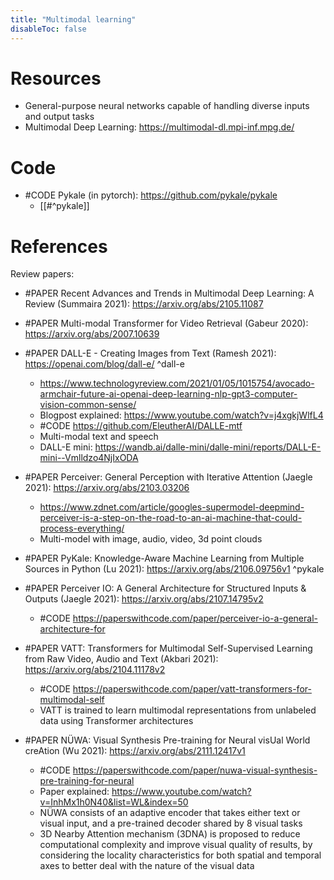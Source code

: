 ```yaml
---
title: "Multimodal learning"
disableToc: false 
---
```


# Resources
- General-purpose neural networks capable of handling diverse inputs and output tasks
- Multimodal Deep Learning: https://multimodal-dl.mpi-inf.mpg.de/

# Code
- #CODE Pykale (in pytorch): https://github.com/pykale/pykale
	- [[#^pykale]]

# References
Review papers:
- #PAPER Recent Advances and Trends in Multimodal Deep Learning: A Review (Summaira 2021): https://arxiv.org/abs/2105.11087

- #PAPER Multi-modal Transformer for Video Retrieval (Gabeur 2020): https://arxiv.org/abs/2007.10639
- #PAPER DALL-E - Creating Images from Text (Ramesh 2021): https://openai.com/blog/dall-e/ ^dall-e
	- https://www.technologyreview.com/2021/01/05/1015754/avocado-armchair-future-ai-openai-deep-learning-nlp-gpt3-computer-vision-common-sense/
	- Blogpost explained: https://www.youtube.com/watch?v=j4xgkjWlfL4
	- #CODE https://github.com/EleutherAI/DALLE-mtf
	- Multi-modal text and speech
	- DALL-E mini: https://wandb.ai/dalle-mini/dalle-mini/reports/DALL-E-mini--Vmlldzo4NjIxODA
- #PAPER Perceiver: General Perception with Iterative Attention (Jaegle 2021): https://arxiv.org/abs/2103.03206
	- https://www.zdnet.com/article/googles-supermodel-deepmind-perceiver-is-a-step-on-the-road-to-an-ai-machine-that-could-process-everything/
	- Multi-model with image, audio, video, 3d point clouds
- #PAPER PyKale: Knowledge-Aware Machine Learning from Multiple Sources in Python (Lu 2021): https://arxiv.org/abs/2106.09756v1 ^pykale
- #PAPER Perceiver IO: A General Architecture for Structured Inputs & Outputs (Jaegle 2021): https://arxiv.org/abs/2107.14795v2
	- #CODE https://paperswithcode.com/paper/perceiver-io-a-general-architecture-for
- #PAPER VATT: Transformers for Multimodal Self-Supervised Learning from Raw Video, Audio and Text (Akbari 2021): https://arxiv.org/abs/2104.11178v2
	- #CODE https://paperswithcode.com/paper/vatt-transformers-for-multimodal-self
	- VATT is trained to learn multimodal representations from unlabeled data using Transformer architectures
- #PAPER NÜWA: Visual Synthesis Pre-training for Neural visUal World creAtion (Wu 2021): https://arxiv.org/abs/2111.12417v1
	- #CODE https://paperswithcode.com/paper/nuwa-visual-synthesis-pre-training-for-neural
	- Paper explained: https://www.youtube.com/watch?v=InhMx1h0N40&list=WL&index=50
	- NÜWA consists of an adaptive encoder that takes either text or visual input, and a pre-trained decoder shared by 8 visual tasks
	- 3D Nearby Attention mechanism (3DNA) is proposed to reduce computational complexity and improve visual quality of results, by considering the locality characteristics for both spatial and temporal axes to better deal with the nature of the visual data
